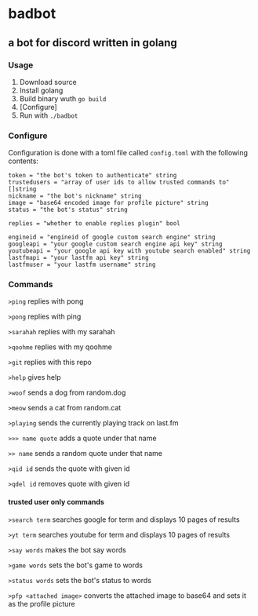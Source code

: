 # badbot
## a bot for discord written in golang


### Usage
1. Download source
2. Install golang
3. Build binary  wuth ``go build``
4. [Configure]
5. Run with ``./badbot``


### Configure
Configuration is done with a toml file called ``config.toml`` with the following contents:
```
token = "the bot's token to authenticate" string
trustedusers = "array of user ids to allow trusted commands to" []string
nickname = "the bot's nickname" string
image = "base64 encoded image for profile picture" string
status = "the bot's status" string

replies = "whether to enable replies plugin" bool

engineid = "engineid of google custom search engine" string
googleapi = "your google custom search engine api key" string
youtubeapi = "your google api key with youtube search enabled" string
lastfmapi = "your lastfm api key" string
lastfmuser = "your lastfm username" string

```


### Commands
``>ping`` replies with pong

``>pong`` replies with ping

``>sarahah`` replies with my sarahah

``>qoohme`` replies with my qoohme

``>git`` replies with this repo

``>help`` gives help



``>woof`` sends a dog from random.dog

``>meow`` sends a cat from random.cat


``>playing`` sends the currently playing track on last.fm



``>>> name quote`` adds a quote under that name

``>> name`` sends a random quote under that name

``>qid id`` sends the quote with given id

``>qdel id`` removes quote with given id


#### trusted user only commands
``>search term`` searches google for term and displays 10 pages of results

``>yt term`` searches youtube for term and displays 10 pages of results


``>say words`` makes the bot say words

``>game words`` sets the bot's game to words

``>status words`` sets the bot's status to words

``>pfp <attached image>`` converts the attached image to base64 and sets it as the profile picture
